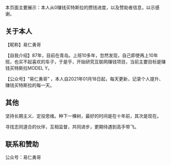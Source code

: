 
本页面主要展示：本人从0赚钱买特斯拉的攒钱进度，以及赞助者信息，以示感谢。


## 关于本人
【昵称】易仁勇哥

【自我介绍】87年，目前在青岛。上班10多年，忽然发现，自己即使再上10年班，也买不起喜欢的车子，于是乎，开始研究互联网赚钱项目，当前主要目标是赚钱买特斯拉MODEL Y。

【公众号】“易仁勇哥” ，本人自2021年01月18日起，每天更新，记录个人提升、赚钱买特斯拉的每一天。


## 其他

坚持长期主义、定投思维。种下一棵树，最好的时间是在十年前，其次是现在。

寻找志同道合的伙伴，互相监督，共同进步，更期待遇到高手带飞。


## 联系和赞助

公众号：易仁勇哥
